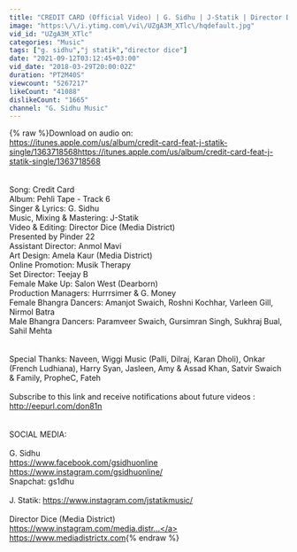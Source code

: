 ```yaml
---
title: "CREDIT CARD (Official Video) | G. Sidhu | J-Statik | Director Dice | Latest Punjabi Songs"
image: "https:\/\/i.ytimg.com\/vi\/UZgA3M_XTlc\/hqdefault.jpg"
vid_id: "UZgA3M_XTlc"
categories: "Music"
tags: ["g. sidhu","j statik","director dice"]
date: "2021-09-12T03:12:45+03:00"
vid_date: "2018-03-29T20:00:02Z"
duration: "PT2M40S"
viewcount: "5267217"
likeCount: "41088"
dislikeCount: "1665"
channel: "G. Sidhu Music"
---
```

{% raw %}Download on audio on:<br /><a rel="nofollow" target="blank" href="https://itunes.apple.com/us/album/credit-card-feat-j-statik-single/1363718568https://itunes.apple.com/us/album/credit-card-feat-j-statik-single/1363718568">https://itunes.apple.com/us/album/credit-card-feat-j-statik-single/1363718568https://itunes.apple.com/us/album/credit-card-feat-j-statik-single/1363718568</a><br /><br /><br />Song: Credit Card <br />Album: Pehli Tape - Track 6<br />Singer &amp; Lyrics: G. Sidhu<br />Music, Mixing &amp; Mastering: J-Statik<br />Video &amp; Editing: Director Dice (Media District)<br />Presented by Pinder 22<br />Assistant Director: Anmol Mavi <br />Art Design: Amela Kaur (Media District)<br />Online Promotion: Musik Therapy<br />Set Director: Teejay B<br />Female Make Up: Salon West (Dearborn)<br />Production Managers: Hurrrsimer &amp; G. Money<br />Female Bhangra Dancers: Amanjot Swaich, Roshni Kochhar, Varleen Gill, Nirmol Batra<br />Male Bhangra Dancers: Paramveer Swaich, Gursimran Singh, Sukhraj Bual, Sahil Mehta<br /><br /><br />Special Thanks: Naveen, Wiggi Music (Palli, Dilraj, Karan Dholi), Onkar (French Ludhiana), Harry Syan, Jasleen, Amy &amp; Assad Khan, Satvir Swaich &amp; Family, PropheC, Fateh <br /><br />Subscribe to this link and receive notifications about future videos : <a rel="nofollow" target="blank" href="http://eepurl.com/don81n">http://eepurl.com/don81n</a><br /><br /><br />SOCIAL MEDIA:<br /><br />G. Sidhu<br /><a rel="nofollow" target="blank" href="https://www.facebook.com/gsidhuonline">https://www.facebook.com/gsidhuonline</a><br /><a rel="nofollow" target="blank" href="https://www.instagram.com/gsidhuonline/">https://www.instagram.com/gsidhuonline/</a><br />Snapchat: gs1dhu<br /><br />J. Statik: <a rel="nofollow" target="blank" href="https://www.instagram.com/jstatikmusic/">https://www.instagram.com/jstatikmusic/</a> <br /><br />Director Dice (Media District)<br /><a rel="nofollow" target="blank" href="https://www.instagram.com/media.distr...">https://www.instagram.com/media.distr...</a><br /><a rel="nofollow" target="blank" href="https://www.mediadistrictx.com">https://www.mediadistrictx.com</a>{% endraw %}
